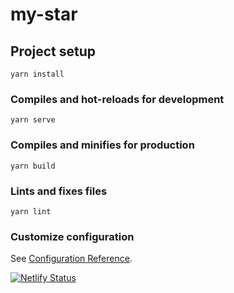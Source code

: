 # my-star

## Project setup
```
yarn install
```

### Compiles and hot-reloads for development
```
yarn serve
```

### Compiles and minifies for production
```
yarn build
```

### Lints and fixes files
```
yarn lint
```

### Customize configuration
See [Configuration Reference](https://cli.vuejs.org/config/).

[![Netlify Status](https://api.netlify.com/api/v1/badges/245f6bc6-ac8f-4d4d-846a-b3ed0aa52d97/deploy-status)](https://app.netlify.com/sites/findmystar/deploys)
